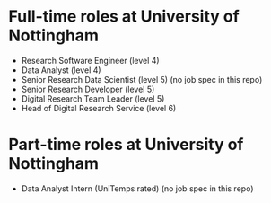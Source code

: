 # Full-time roles at University of Nottingham

* Research Software Engineer (level 4)
* Data Analyst (level 4)
* Senior Research Data Scientist (level 5) (no job spec in this repo)
* Senior Research Developer (level 5)
* Digital Research Team Leader (level 5)
* Head of Digital Research Service (level 6)

# Part-time roles at University of Nottingham

* Data Analyst Intern (UniTemps rated) (no job spec in this repo)